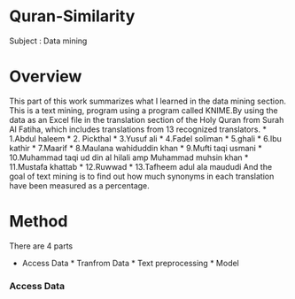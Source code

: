 # Quran-Similarity
Subject : Data mining 
# Overview
This part of this work summarizes what I learned in the data mining section.
This is a text mining, program using a program called KNIME.By using the data 
as an Excel file in the translation section of the Holy Quran from Surah Al Fatiha, 
which includes translations from 13 recognized translators.
          * 1.Abdul haleem 
          * 2. Pickthal 
          * 3.Yusuf ali 
          * 4.Fadel soliman 
          * 5.ghali 
          * 6.Ibu kathir 
          * 7.Maarif 
          * 8.Maulana wahiduddin khan 
          * 9.Mufti taqi usmani 
          * 10.Muhammad taqi ud din al hilali amp Muhammad muhsin khan 
          * 11.Mustafa khattab 
          * 12.Ruwwad 
          * 13.Tafheem adul ala maududi
And the goal of text mining is to find out how much synonyms 
in each translation have been measured as a percentage.
# Method 
There are 4 parts 
* Access Data
      * Tranfrom Data
      * Text preprocessing
      * Model
### Access Data 


















